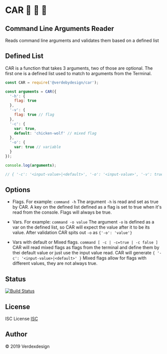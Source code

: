 # CAR 🚗 🚗 🚗

## Command Line Arguments Reader

Reads command line arguments and validates them based on a defined list

## Defined List

CAR is a function that takes 3 arguments, two of those are optional.
The first one is a defined list used to match to arguments from the Terminal.

```js
const CAR = require('@verdebydesign/car');

const arguments = CAR({
  '-h': {
    flag: true
  },
  '-v': {
    flag: true // flag
  },
  '-c': {
    var: true,
    default: 'chicken-wolf' // mixed flag
  },
  '-o': {
    var: true // variable
  }
});

console.log(arguments);

// { '-c': '<input-value>|<default>', '-o': '<input-value>', '-v': true, '-h': true }
```

## Options

- Flags. For example: ```command -h``` The argument ```-h``` is read and set as true by CAR.
A key on the defined list defined as a flag is set to true when it's read from the console.
Flags will always be true.

- Vars. For example: ```command -o value``` The argument ```-o``` is defined as a var on the defined list, so CAR will expect
the value after it to be its value. After validation CAR spits out ```-o``` as ```{'-o': 'value'}```

- Vars with default or Mixed flags. ```command [ -c | -c=true | -c false ]``` CAR will read mixed flags as flags from the terminal and define them
by thei default value or just use the input value read. CAR will generate ```{ '-c': '<input-value>|<default>' }```
Mixed flags allow for flags with different values, they are not always true.

## Status

[![Build Status](https://travis-ci.org/verdebydesign/car.svg?branch=master)](https://travis-ci.org/verdebydesign/car)

## License

ISC License [ISC](https://opensource.org/licenses/ISC)

## Author

&copy; 2019 Verdexdesign
